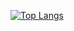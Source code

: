 <!-- 
- 🔭 I’m currently working on ...
- 🌱 I’m currently learning ...
- 👯 I’m looking to collaborate on ...
- 🤔 I’m looking for help with ...
- 💬 Ask me about ...
- 📫 How to reach me: ...
- 😄 Pronouns: ...
- ⚡ Fun fact: ...
 -->
 [![Top Langs](https://github-readme-stats.vercel.app/api/top-langs/?username=younghoonKimm&layout=compact)](https://github.com/anuraghazra/github-readme-stats)
